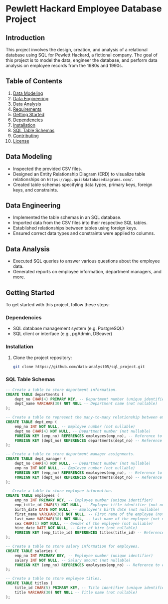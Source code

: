 # Pewlett Hackard Employee Database Project

## Introduction

This project involves the design, creation, and analysis of a relational database using SQL for Pewlett Hackard, a fictional company. The goal of this project is to model the data, engineer the database, and perform data analysis on employee records from the 1980s and 1990s.

## Table of Contents

1. [Data Modeling](#data-modeling)
2. [Data Engineering](#data-engineering)
3. [Data Analysis](#data-analysis)
4. [Requirements](#requirements)
5. [Getting Started](#getting-started)
6. [Dependencies](#dependencies)
7. [Installation](#installation)
8. [SQL Table Schemas](#Sql_table)
9. [Contributing](#contributing)
10. [License](#license)

## Data Modeling

- Inspected the provided CSV files.
- Designed an Entity Relationship Diagram (ERD) to visualize table relationships on `https://app.quickdatabasediagrams.com/`.
- Created table schemas specifying data types, primary keys, foreign keys, and constraints.

## Data Engineering

- Implemented the table schemas in an SQL database.
- Imported data from the CSV files into their respective SQL tables.
- Established relationships between tables using foreign keys.
- Ensured correct data types and constraints were applied to columns.

## Data Analysis

- Executed SQL queries to answer various questions about the employee data.
- Generated reports on employee information, department managers, and more.


## Getting Started

To get started with this project, follow these steps:

### Dependencies

- SQL database management system (e.g. PostgreSQL)
- SQL client or interface (e.g., pgAdmin, DBeaver)

### Installation

1. Clone the project repository:

   ```bash
   git clone https://github.com/data-analyst05/sql_project.git

### SQL Table Schemas

```sql
-- Create a table to store department information.
CREATE TABLE departments (
    dept_no CHAR(4) PRIMARY KEY, -- Department number (unique identifier)
    dept_name VARCHAR(30) NOT NULL -- Department name (not nullable)
);

-- Create a table to represent the many-to-many relationship between employees and departments.
CREATE TABLE dept_emp (
    emp_no INT NOT NULL, -- Employee number (not nullable)
    dept_no CHAR(4) NOT NULL, -- Department number (not nullable)
    FOREIGN KEY (emp_no) REFERENCES employees(emp_no), -- Reference to employees table
    FOREIGN KEY (dept_no) REFERENCES departments(dept_no) -- Reference to departments table
);

-- Create a table to store department manager assignments.
CREATE TABLE dept_manager (
    dept_no CHAR(4) NOT NULL, -- Department number (not nullable)
    emp_no INT NOT NULL, -- Employee number (not nullable)
    FOREIGN KEY (emp_no) REFERENCES employees(emp_no), -- Reference to employees table
    FOREIGN KEY (dept_no) REFERENCES departments(dept_no) -- Reference to departments table
);

-- Create a table to store employee information.
CREATE TABLE employees (
    emp_no INT PRIMARY KEY, -- Employee number (unique identifier)
    emp_title_id CHAR(5) NOT NULL, -- Employee title identifier (not nullable)
    birth_date DATE NOT NULL, -- Employee's birth date (not nullable)
    first_name VARCHAR(30) NOT NULL, -- First name of the employee (not nullable)
    last_name VARCHAR(30) NOT NULL, -- Last name of the employee (not nullable)
    sex CHAR(1) NOT NULL, -- Gender of the employee (not nullable)
    hire_date DATE NOT NULL, -- Date of hire (not nullable)
    FOREIGN KEY (emp_title_id) REFERENCES titles(title_id) -- Reference to titles table
);

-- Create a table to store salary information for employees.
CREATE TABLE salaries (
    emp_no INT PRIMARY KEY, -- Employee number (unique identifier)
    salary INT NOT NULL, -- Salary amount (not nullable)
    FOREIGN KEY (emp_no) REFERENCES employees(emp_no) -- Reference to employees table
);

-- Create a table to store employee titles.
CREATE TABLE titles (
    title_id CHAR(5) PRIMARY KEY, -- Title identifier (unique identifier)
    title VARCHAR(30) NOT NULL -- Title name (not nullable)
);

